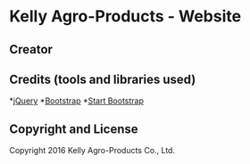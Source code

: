 # Kelly Agro-Products - Website

## Creator

## Credits (tools and libraries used)

*[jQuery](https://jquery.com/)
*[Bootstrap](http://getbootstrap.com/)
*[Start Bootstrap](http://startbootstrap.com/)

## Copyright and License

Copyright 2016 Kelly Agro-Products Co., Ltd.